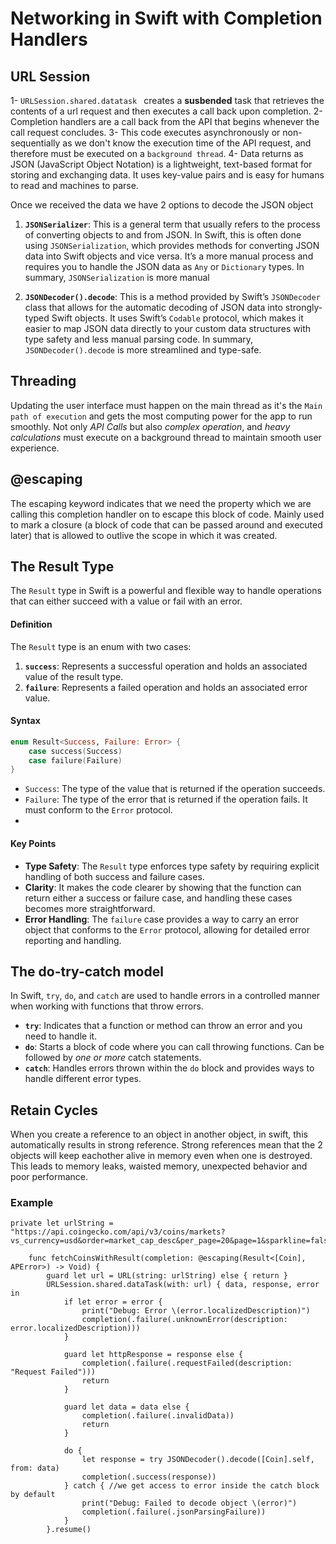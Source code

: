 # Networking in Swift with Completion Handlers

## URL Session
1- ```URLSession.shared.datatask ``` creates a **susbended** task that retrieves the contents of a url request and then executes a call back upon completion.
2- Completion handlers are a call back from the API that begins whenever the call request concludes.
3- This code executes asynchronously or non-sequentially as we don't know the execution time of the API request, and therefore must be executed on a `background thread`.
4- Data returns as JSON (JavaScript Object Notation) is a lightweight, text-based format for storing and exchanging data. 
It uses key-value pairs and is easy for humans to read and machines to parse.

Once we received the data we have 2 options to decode the JSON object 
1. **`JSONSerializer`**: This is a general term that usually refers to the process of converting objects to and from JSON. In Swift, this is often done using `JSONSerialization`, which provides methods for converting JSON data into Swift objects and vice versa. It’s a more manual process and requires you to handle the JSON data as `Any` or `Dictionary` types. In summary, `JSONSerialization` is more manual

2. **`JSONDecoder().decode`**: This is a method provided by Swift’s `JSONDecoder` class that allows for the automatic decoding of JSON data into strongly-typed Swift objects. It uses Swift’s `Codable` protocol, which makes it easier to map JSON data directly to your custom data structures with type safety and less manual parsing code. In summary, `JSONDecoder().decode` is more streamlined and type-safe.

## Threading
Updating the user interface must happen on the main thread as it's the `Main path of execution` and gets the most computing power for the app to run smoothly. Not only *API Calls* but also *complex operation*, and *heavy calculations* must execute on a background thread to maintain smooth user experience.

## @escaping 
The escaping keyword indicates that we need the property which we are calling this completion handler on to escape this block of code. 
Mainly used to mark a closure (a block of code that can be passed around and executed later) that is allowed to outlive the scope in which it was created.

## The Result Type

The `Result` type in Swift is a powerful and flexible way to handle operations that can either succeed with a value or fail with an error. 

#### Definition

The `Result` type is an enum with two cases:

1. **`success`**: Represents a successful operation and holds an associated value of the result type.
2. **`failure`**: Represents a failed operation and holds an associated error value.


#### Syntax

```swift
enum Result<Success, Failure: Error> {
    case success(Success)
    case failure(Failure)
}
```

- `Success`: The type of the value that is returned if the operation succeeds.
- `Failure`: The type of the error that is returned if the operation fails. It must conform to the `Error` protocol.
- 
#### Key Points

- **Type Safety**: The `Result` type enforces type safety by requiring explicit handling of both success and failure cases.
- **Clarity**: It makes the code clearer by showing that the function can return either a success or failure case, and handling these cases becomes more straightforward.
- **Error Handling**: The `failure` case provides a way to carry an error object that conforms to the `Error` protocol, allowing for detailed error reporting and handling.

## The do-try-catch model

In Swift, `try`, `do`, and `catch` are used to handle errors in a controlled manner when working with functions that throw errors. 

- **`try`**: Indicates that a function or method can throw an error and you need to handle it.
- **`do`**: Starts a block of code where you can call throwing functions. Can be followed by *one or more* catch statements.
- **`catch`**: Handles errors thrown within the `do` block and provides ways to handle different error types.

## Retain Cycles

When you create a reference to an object in another object, in swift, this automatically results in strong reference.
Strong references mean that the 2 objects will keep eachother alive in memory even when one is destroyed. 
This leads to memory leaks, waisted memory, unexpected behavior and poor performance.

### Example 

```
private let urlString = "https://api.coingecko.com/api/v3/coins/markets?vs_currency=usd&order=market_cap_desc&per_page=20&page=1&sparkline=false&price_change_percentage=24h&locale=en"
    
    func fetchCoinsWithResult(completion: @escaping(Result<[Coin], APError>) -> Void) {
        guard let url = URL(string: urlString) else { return }
        URLSession.shared.dataTask(with: url) { data, response, error in
            if let error = error {
                print("Debug: Error \(error.localizedDescription)")
                completion(.failure(.unknownError(description: error.localizedDescription)))
            }
            
            guard let httpResponse = response else {
                completion(.failure(.requestFailed(description: "Request Failed")))
                return
            }

            guard let data = data else {
                completion(.failure(.invalidData))
                return
            }
            
            do {
                let response = try JSONDecoder().decode([Coin].self, from: data)
                completion(.success(response))
            } catch { //we get access to error inside the catch block by default
                print("Debug: Failed to decode object \(error)")
                completion(.failure(.jsonParsingFailure))
            }
        }.resume()
```
